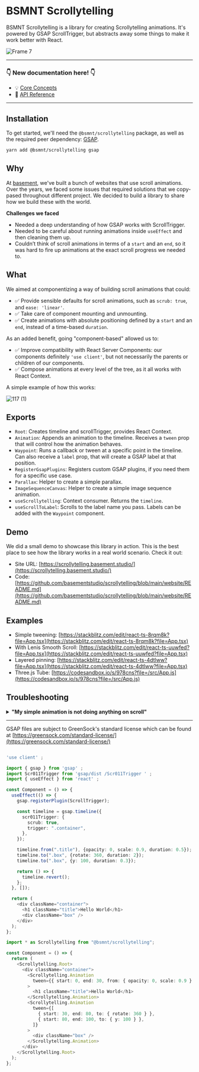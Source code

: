 # BSMNT Scrollytelling

BSMNT Scrollytelling is a library for creating Scrollytelling animations. It's powered by GSAP ScrollTrigger, but abstracts away some things to make it work better with React.

![Frame 7](https://user-images.githubusercontent.com/40034115/233121992-12eb2448-4f62-4cba-b9a3-c0d3e9233aa7.jpg)

---

### 👇 New documentation here! 👇

- 💡 [Core Concepts](/docs/core-concepts.md)
- 📕 [API Reference](/docs/api.md)

---

## Installation

To get started, we'll need the `@bsmnt/scrollytelling` package, as well as the required peer dependency: [GSAP](https://greensock.com/docs/).

```zsh
yarn add @bsmnt/scrollytelling gsap
```

## Why

At [basement](https://basement.studio/), we've built a bunch of websites that use scroll animations. Over the years, we faced some issues that required solutions that we copy-pased throughout different project. We decided to build a library to share how we build these with the world.

**Challenges we faced**

- Needed a deep understanding of how GSAP works with ScrollTrigger.
- Needed to be careful about running animations inside `useEffect` and then cleaning them up.
- Couldn’t think of scroll animations in terms of a `start` and an `end`, so it was hard to fire up animations at the exact scroll progress we needed to.

## What

We aimed at componentizing a way of building scroll animations that could:

- ✅ Provide sensible defaults for scroll animations, such as `scrub: true`, and `ease: 'linear'`.
- ✅ Take care of component mounting and unmounting.
- ✅ Create animations with absolute positioning defined by a `start` and an `end`, instead of a time-based `duration`.

As an added benefit, going "component-based" allowed us to:

- ✅ Improve compatibility with React Server Components: our components definitely `'use client'`, but not necessarily the parents or children of our components.
- ✅ Compose animations at every level of the tree, as it all works with React Context.

A simple example of how this works:

![117 (1)](https://user-images.githubusercontent.com/40034115/233122199-a201e5a0-20d0-4538-a681-a7e9d6f539bb.png)

## Exports

- `Root`: Creates timeline and scrollTrigger, provides React Context.
- `Animation`: Appends an animation to the timeline. Receives a `tween` prop that will control how the animation behaves.
- `Waypoint`: Runs a callback or tween at a specific point in the timeline. Can also receive a `label` prop, that will create a GSAP label at that position.
- `RegisterGsapPlugins`: Registers custom GSAP plugins, if you need them for a specific use case.
- `Parallax`: Helper to create a simple parallax.
- `ImageSequenceCanvas`: Helper to create a simple image sequence animation.
- `useScrollytelling`: Context consumer. Returns the `timeline`.
- `useScrollToLabel`: Scrolls to the label name you pass. Labels can be added with the `Waypoint` component.

## Demo

We did a small demo to showcase this library in action. This is the best place to see how the library works in a real world scenario. Check it out:

- Site URL: [https://scrollytelling.basement.studio/](https://scrollytelling.basement.studio/)
- Code: [https://github.com/basementstudio/scrollytelling/blob/main/website/README.md](https://github.com/basementstudio/scrollytelling/blob/main/website/README.md)

## Examples

- Simple tweening: [https://stackblitz.com/edit/react-ts-8rqm8k?file=App.tsx](https://stackblitz.com/edit/react-ts-8rqm8k?file=App.tsx)
- With Lenis Smooth Scroll: [https://stackblitz.com/edit/react-ts-uuwfed?file=App.tsx](https://stackblitz.com/edit/react-ts-uuwfed?file=App.tsx)
- Layered pinning: [https://stackblitz.com/edit/react-ts-4dtlww?file=App.tsx](https://stackblitz.com/edit/react-ts-4dtlww?file=App.tsx)
- Three.js Tube: [https://codesandbox.io/s/978cns?file=/src/App.js](https://codesandbox.io/s/978cns?file=/src/App.js)

## Troubleshooting

<details>
<summary>
<b>"My simple animation is not doing anything on scroll"</b>
</summary>

Please check your `start` and `end` values for your `Root` component. A typical issue comes when:

1. your animation _"starts when the start of the scroller hits the start of the viewport"_,
2. your animation _"ends when the bottom of the scroller hits the bottom of the viewport"_,
3. the element your `Root` wraps around is only `100vh` tall, so the animation's duration is 0.

To fix this, either add more height to the element your `Root` wraps, or tweak the `end` value to be something like `bottom start`, which would mean "when the bottom of the scroller hits the start of the viewport".

</details>

---

GSAP files are subject to GreenSock's standard license which can be found at [https://greensock.com/standard-license/](https://greensock.com/standard-license/)

```ts

'use client' ;

import { gsap } from 'gsap' ;
import Scr011Trigger from 'gsap/dist /Scr011Trigger ' ;
import { useEffect } from 'react' ;

const Component = () => {
  useEffect(() => {
    gsap.registerPlugin(ScrollTrigger);

    const timeline = gsap.timeline({
      scr011Trigger: {
        scrub: true,
        trigger: ".container",
      },
    });

    timeline.from(".title"), {opacity: 0, scale: 0.9, duration: 0.5});
    timeline.to(".box", {rotate: 360, duration: 2});
    timeline.to(".box", {y: 100, duration: 0.3});

    return () => {
      timeline.revert();
    };
  }, []);

  return (
    <div className="container">
      <h1 className="title">Hello World</h1>
      <div className="box" />
    </div>
  );
};

```

```ts
import * as Scrollytelling from "@bsmnt/scrollytelling";

const Component = () => {
  return (
    <Scrollytelling.Root>
      <div className="container">
        <Scrollytelling.Animation
          tween={{ start: 0, end: 30, from: { opacity: 0, scale: 0.9 } }}
        >
          <h1 className="title">Hello World</h1>
        </Scrollytelling.Animation>
        <Scrollytelling.Animation
          tween={[
            { start: 30, end: 80, to: { rotate: 360 } },
            { start: 80, end: 100, to: { y: 100 } },
          ]}
        >
          <div className="box" />
        </Scrollytelling.Animation>
      </div>
    </Scrollytelling.Root>
  );
};
```
